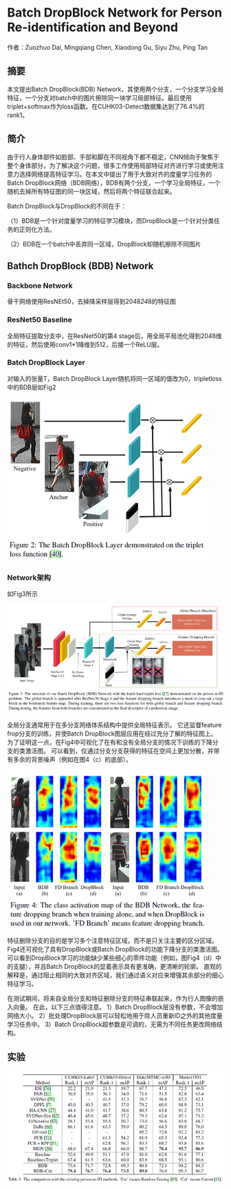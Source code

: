 # Batch DropBlock Network for Person Re-identification and Beyond

作者：Zuozhuo Dai, Mingqiang Chen, Xiaodong Gu, Siyu Zhu, Ping Tan

## 摘要

本文提出Batch DropBlock(BDB) Network，其使用两个分支，一个分支学习全局特征，一个分支对batch中的图片擦除同一块学习局部特征。最后使用triplet+softmax作为loss函数。在CUHK03-Detect数据集达到了76.4%的rank1。

## 简介

由于行人身体部件如脸部、手部和脚在不同视角下都不稳定，CNN倾向于聚焦于整个身体部分，为了解决这个问题，很多工作使用局部特征对齐进行学习或使用注意力选择网络提高特征学习。在本文中提出了用于大致对齐的度量学习任务的Batch DropBlock网络（BDB网络），BDB有两个分支，一个学习全局特征，一个随机去掉所有特征图的同一块区域，然后将两个特征联合起来。

Batch DropBlock与DropBlock的不同在于：

（1）BDB是一个针对度量学习的特征学习模块，而DropBlock是一个针对分类任务的正则化方法。

（2）BDB在一个batch中丢弃同一区域，DropBlock却随机擦除不同图片

## Bathch DropBlock (BDB) Network


### Backbone Network

骨干网络使用ResNEt50，去掉降采样层得到2048*24*8的特征图

### ResNet50 Baseline

全局特征提取分支中，在ResNet50的第4 stage后，用全局平局池化得到2048维的特征，然后使用conv1*1降维到512，后接一个ReLU层。

### Batch DropBlock Layer

对输入的张量T，Batch DropBlock Layer随机将同一区域的值改为0，tripletloss中的BDB层如Fig2

![Fig2](Fig2.png)

### Network架构

如Fig3所示

![Fig3](Fig3.png)

全局分支通常用于在多分支网络体系结构中提供全局特征表示。 它还监督feature frop分支的训练，并使Batch DropBlock图层应用在经过充分了解的特征图上。 为了证明这一点，在Fig4中可视化了在有和没有全局分支的情况下训练的下降分支的类激活图。 可以看到，仅通过分支分支获得的特征在空间上更加分散，并带有多余的背景噪声（例如在图4（c）的底部）。

![Fig4](Fig4.png)

特征删除分支的目的是学习多个注意特征区域，而不是只关注主要的区分区域。 Fig4还可视化了具有DropBlock或Batch DropBlock的功能下降分支的类激活图。 可以看到DropBlock学习的功能缺少某些细心的零件功能（例如，图Fig4（d）中的支腿），并且Batch DropBlock的显着表示具有更准确，更清晰的轮廓。 直观的解释是，通过阻止相同的大致对齐区域，我们通过语义对应来增强其余部分的细心特征学习。

在测试期间，将来自全局分支和特征删除分支的特征串联起来，作为行人图像的嵌入向量。 在此，以下三点值得注意。 1）Batch DropBlock层没有参数，不会增加网络大小。 2）批处理DropBlock层可以轻松地用于除人员重新ID之外的其他度量学习任务中。 3）Batch DropBlock超参数是可调的，无需为不同任务更改网络结构。

## 实验

![Table1](Table1.png)